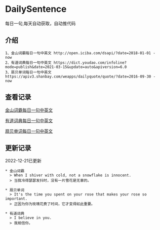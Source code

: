 # DailySentence

每日一句,每天自动获取，自动推代码

## 介绍

```
1、金山词霸每日一句中英文 http://open.iciba.com/dsapi/?date=2018-01-01 - now
2、有道词典每日一句中英文 https://dict.youdao.com/infoline?mode=publish&date=2021-03-15&update=auto&apiversion=6.0
3、扇贝单词每日一句中英文 https://apiv3.shanbay.com/weapps/dailyquote/quote/?date=2016-09-30 - now
```

## 查看记录

[金山词霸每日一句中英文](./data/iciba/)

[有道词典每日一句中英文](./data/youdao/)

[扇贝单词每日一句中英文](./data/shanbay/)

## 更新记录
2022-12-21已更新 
```
* 金山词霸
  > When I shiver with cold, not a snowflake is innocent.
  > 当我冷得瑟瑟发抖时，没有一片雪花是无辜的。

* 扇贝单词
  > It's the time you spent on your rose that makes your rose so important.
  > 正因为你为玫瑰花费了时间，它才变得如此重要。

* 有道词典
  > I believe in you.
  > 我相信你。

```
